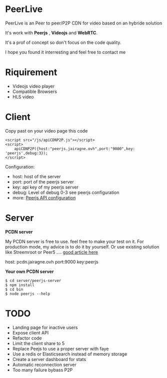 PeerLive
====


PeerLive is an Peer to peer/P2P CDN for video based on an hybride solution

It's work with **Peerjs** , **Videojs** and **WebRTC**.

It's a prof of concept so don't focus on the code quality.

I hope you found it interresting and feel free to contact me 

Riquirement 
==========

 - Videojs video player
 - Compatible Browsers
 - HLS video

Client
=====

Copy past on your video page this code

    
    <script src="/js/apiCDNP2P.js"></script>
    <script>
        apiCDNP2P({host:"peerjs.jairagne.ovh",port:"9000",key: 'peerjs',debug:3});
    </script>
    
Configuration:

 - host: host of the server
 - port: port of the peerjs server
 - key: api key of my peerjs server
 - debug: Level of debug 0-3 see peerjs configuration 
 - more: [Peerjs API configuration](http://peerjs.com/)

Server
=====

**PCDN server**

My PCDN server is free to use. feel free to make your test on it.
For production mode, my advice is to do it by yourself.
Or use existing solution like Streemroot or Peer5 ....
[good article here](http://blog.uppersideconferences.com/the-non-telecom-side-of-webrtc-data-channel/)

host: pcdn.jairagne.ovh
port:9000
key:peerjs

**Your own PCDN server**

    $ cd server/peerjs-server
    $ npm install
    $ cd bin
    $ node peerjs --help

TODO
====

 - Landing page for inactive users
 - Expose client API
 - Refactor code
 - Limit the client share to 5 
 - Replace Peejs to use a proper server with faye
 - Use a redis or Elasticsearch instead of memory storage
 - Create a server dashboard for stats
 - Automatic reconnection server
 - Too many failure bybass P2P

